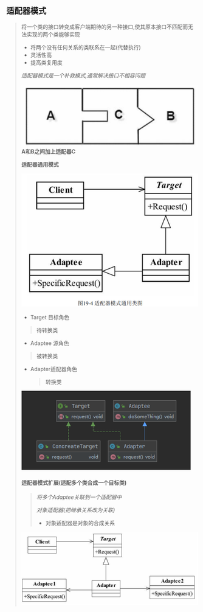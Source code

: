 ## 适配器模式

> 将一个类的接口转变成客户端期待的另一种接口,使其原本接口不匹配而无法实现的两个类能够实现
>
> - 将两个没有任何关系的类联系在一起(代替执行)
> - 灵活性高
> - 提高类复用度
>
> _适配器模式是一个补救模式,通常解决接口不相容问题_
>
> ![image-20211027111735264](image-20211027111735264.png)  __A和B之间加上适配器C__
>
> __适配器通用模式__
>
> ![image-20211027112211240](image-20211027112211240.png) 
>
> 
>
> - Target 目标角色
>
> > 待转换类
>
> - Adaptee 源角色
>
> > 被转换类
>
> - Adapter适配器角色
>
>   > 转换类
>
> ![image-20211027142931373](image-20211027142931373.png) 
>
> ####  适配器模式扩展(适配多个类合成一个目标类) 
>
> > _将多个Adaptee关联到一个适配器中_ 
> >
> > _对象适配器(把继承关系改为关联)_
> >
> > - 对象适配器是对象的合成关系
>
> ![image-20211027143805485](image-20211027143805485.png) 
>



